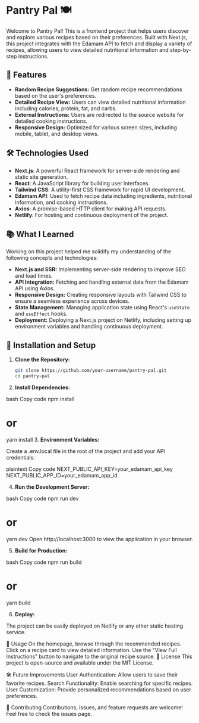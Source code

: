 # Pantry Pal 🍽️

Welcome to Pantry Pal! This is a frontend project that helps users discover and explore various recipes based on their preferences. Built with Next.js, this project integrates with the Edamam API to fetch and display a variety of recipes, allowing users to view detailed nutritional information and step-by-step instructions.

## 🚀 Features

- **Random Recipe Suggestions:** Get random recipe recommendations based on the user's preferences.
- **Detailed Recipe View:** Users can view detailed nutritional information including calories, protein, fat, and carbs.
- **External Instructions:** Users are redirected to the source website for detailed cooking instructions.
- **Responsive Design:** Optimized for various screen sizes, including mobile, tablet, and desktop views.

## 🛠️ Technologies Used

- **Next.js**: A powerful React framework for server-side rendering and static site generation.
- **React**: A JavaScript library for building user interfaces.
- **Tailwind CSS**: A utility-first CSS framework for rapid UI development.
- **Edamam API**: Used to fetch recipe data including ingredients, nutritional information, and cooking instructions.
- **Axios**: A promise-based HTTP client for making API requests.
- **Netlify**: For hosting and continuous deployment of the project.

## 📚 What I Learned

Working on this project helped me solidify my understanding of the following concepts and technologies:

- **Next.js and SSR:** Implementing server-side rendering to improve SEO and load times.
- **API Integration:** Fetching and handling external data from the Edamam API using Axios.
- **Responsive Design:** Creating responsive layouts with Tailwind CSS to ensure a seamless experience across devices.
- **State Management:** Managing application state using React's `useState` and `useEffect` hooks.
- **Deployment:** Deploying a Next.js project on Netlify, including setting up environment variables and handling continuous deployment.

## 🔧 Installation and Setup

1. **Clone the Repository:**

   ```bash
   git clone https://github.com/your-username/pantry-pal.git
   cd pantry-pal

   ```

2. **Install Dependencies:**

bash
Copy code
npm install

# or

yarn install 3. **Environment Variables:**

Create a .env.local file in the root of the project and add your API credentials:

plaintext
Copy code
NEXT_PUBLIC_API_KEY=your_edamam_api_key
NEXT_PUBLIC_APP_ID=your_edamam_app_id

4. **Run the Development Server:**

bash
Copy code
npm run dev

# or

yarn dev
Open http://localhost:3000 to view the application in your browser.

5. **Build for Production:**

bash
Copy code
npm run build

# or

yarn build

6. **Deploy:**

The project can be easily deployed on Netlify or any other static hosting service.

🌟 Usage
On the homepage, browse through the recommended recipes.
Click on a recipe card to view detailed information.
Use the "View Full Instructions" button to navigate to the original recipe source.
📄 License
This project is open-source and available under the MIT License.

🛠️ Future Improvements
User Authentication: Allow users to save their favorite recipes.
Search Functionality: Enable searching for specific recipes.
User Customization: Provide personalized recommendations based on user preferences.

🤝 Contributing
Contributions, issues, and feature requests are welcome! Feel free to check the issues page.
